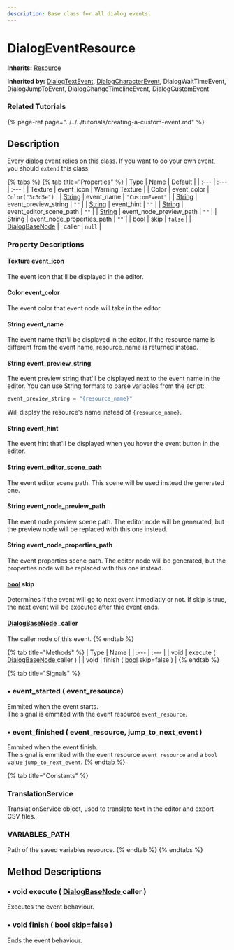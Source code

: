 ```yaml
---
description: Base class for all dialog events.
---
```


# DialogEventResource

**Inherits:** [Resource](https://docs.godotengine.org/es/stable/classes/class_resource.html)

**Inherited by:** [DialogTextEvent](dialogtextevent.md), [DialogCharacterEvent](dialogcharacterevent.md), DialogWaitTimeEvent, DialogJumpToEvent, DialogChangeTimelineEvent, DialogCustomEvent

### Related Tutorials

{% page-ref page="../../../tutorials/creating-a-custom-event.md" %}

## Description

Every dialog event relies on this class. If you want to do your own event, you should `extend` this class.

{% tabs %}
{% tab title="Properties" %}
| Type | Name | Default |
| :--- | :--- | :--- |
| Texture | event\_icon | Warning Texture |
| Color | event\_color | `Color("3c3d5e")` |
| [String](https://docs.godotengine.org/es/stable/classes/class_string.html) | event\_name | `"CustomEvent"` |
| [String](https://docs.godotengine.org/es/stable/classes/class_string.html) | event\_preview\_string | `""` |
| [String](https://docs.godotengine.org/es/stable/classes/class_string.html) | event\_hint | `""` |
| [String](https://docs.godotengine.org/es/stable/classes/class_string.html) | event\_editor\_scene\_path | `""` |
| [String](https://docs.godotengine.org/es/stable/classes/class_string.html) | event\_node\_preview\_path | `""` |
| [String](https://docs.godotengine.org/es/stable/classes/class_string.html) | event\_node\_properties\_path | `""` |
| [bool](https://docs.godotengine.org/es/stable/classes/class_bool.html) | skip | `false` |
| [DialogBaseNode](../../node-class/class_dialog-base-node.md) | \_caller | `null` |

### Property Descriptions

#### Texture event\_icon

The event icon that'll be displayed in the editor.



#### Color event\_color

The event color that event node will take in the editor.



#### String event\_name

The event name that'll be displayed in the editor. If the resource name is different from the event name, resource\_name is returned instead.



#### String event\_preview\_string

The event preview string that'll be displayed next to the event name in the editor. You can use String formats to parse variables from the script:

```cpp
event_preview_string = "{resource_name}"
```

Will display the resource's name instead of `{resource_name}`.



#### String event\_hint

The event hint that'll be displayed when you hover the event button in the editor.



#### String event\_editor\_scene\_path

The event editor scene path. This scene will be used instead the generated one.



#### String event\_node\_preview\_path

The event node preview scene path. The editor node will be generated, but the preview node will be replaced with this one instead.



#### String event\_node\_properties\_path

The event properties scene path. The editor node will be generated, but the properties node will be replaced with this one instead.



#### [bool](https://docs.godotengine.org/es/stable/classes/class_bool.html) skip <a id="property-skip"></a>

Determines if the event will go to next event inmediatly or not. If skip is true, the next event will be executed after thie event ends.



#### [DialogBaseNode](../../node-class/class_dialog-base-node.md) \_caller

The caller node of this event.
{% endtab %}

{% tab title="Methods" %}
| Type | Name |
| :--- | :--- |
| void | execute \( [DialogBaseNode ](../../node-class/class_dialog-base-node.md)caller \) |
| void | finish \( [bool](https://docs.godotengine.org/es/stable/classes/class_bool.html) skip=false \) |
{% endtab %}

{% tab title="Signals" %}
### •  event\_started \( event\_resource\)

Emmited when the event starts.  
The signal is emmited with the event resource `event_resource`.

### •  event\_finished \( event\_resource, jump\_to\_next\_event \)

Emmited when the event finish.   
The signal is emmited with the event resource `event_resource` and a `bool` value `jump_to_next_event`.
{% endtab %}

{% tab title="Constants" %}
### TranslationService

TranslationService object, used to translate text in the editor and export CSV files.

### VARIABLES\_PATH

Path of the saved variables resource.
{% endtab %}
{% endtabs %}

## Method Descriptions

### •  void  execute \( [DialogBaseNode ](../../node-class/class_dialog-base-node.md)caller \)

Executes the event behaviour.

### •  void  finish \(  [bool](https://docs.godotengine.org/es/stable/classes/class_bool.html) skip=false \)

Ends the event behaviour.



